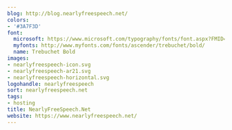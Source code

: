 ```yaml
---
blog: http://blog.nearlyfreespeech.net/
colors:
- '#3A7F3D'
font:
  microsoft: https://www.microsoft.com/typography/fonts/font.aspx?FMID=785
  myfonts: http://www.myfonts.com/fonts/ascender/trebuchet/bold/
  name: Trebuchet Bold
images:
- nearlyfreespeech-icon.svg
- nearlyfreespeech-ar21.svg
- nearlyfreespeech-horizontal.svg
logohandle: nearlyfreespeech
sort: nearlyfreespeech.net
tags:
- hosting
title: NearlyFreeSpeech.Net
website: https://www.nearlyfreespeech.net/
---
```

